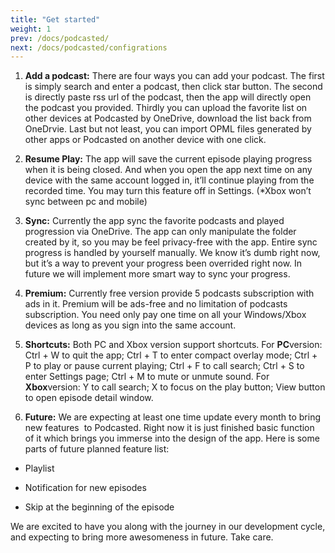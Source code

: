 ```yaml
---
title: "Get started"
weight: 1
prev: /docs/podcasted/
next: /docs/podcasted/configrations
---
```


1. **Add a podcast:**
There are four ways you can add your podcast. The first is simply search and enter a podcast, then click star button. The second is directly paste rss url of the podcast, then the app will directly open the podcast you provided. Thirdly you can upload the favorite list on other devices at Podcasted by OneDrive, download the list back from OneDrvie. Last but not least, you can import OPML files generated by other apps or Podcasted on another device with one click.

2. **Resume Play:** The app will save the current episode playing progress when it is being closed. And when you open the app next time on any device with the same account logged in, it’ll continue playing from the recorded time. You may turn this feature off in Settings. (*Xbox won’t sync between pc and mobile)

3. **Sync:** Currently the app sync the favorite podcasts and played progression via OneDrive. The app can only manipulate the folder created by it, so you may be feel privacy-free with the app. Entire sync progress is handled by yourself manually. We know it’s dumb right now, but it’s a way to prevent your progress been overrided right now. In future we will implement more smart way to sync your progress.

4. **Premium:** Currently free version provide 5 podcasts subscription with ads in it. Premium will be ads-free and no limitation of podcasts subscription. You need only pay one time on all your Windows/Xbox devices as long as you sign into the same account.

5. **Shortcuts:** Both PC and Xbox version support shortcuts. For **PC**version: Ctrl + W to quit the app; Ctrl + T to enter compact overlay mode; Ctrl + P to play or pause current playing; Ctrl + F to call search; Ctrl + S to enter Settings page; Ctrl + M to mute or unmute sound. For **Xbox**version: Y to call search; X to focus on the play button; View button to open episode detail window.

6. **Future:** We are expecting at least one time update every month to bring new features&nbsp; to Podcasted. Right now it is just finished basic function of it which brings you immerse into the design of the app. Here is some parts of future planned feature list:

- Playlist

- Notification for new episodes

- Skip at the beginning of the episode

We are excited to have you along with the journey in our development cycle, and expecting to bring more awesomeness in future. Take care.
